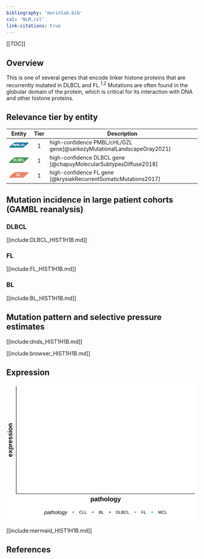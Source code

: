 ```yaml
---
bibliography: 'morinlab.bib'
csl: 'NLM.csl'
link-citations: true
---
```

[[_TOC_]]

## Overview
This is one of several genes that encode linker histone proteins that are recurrently mutated in DLBCL and FL.<sup>1,2</sup> Mutations are often found in the globular domain of the protein, which is critical for its interaction with DNA and other histone proteins. 


## Relevance tier by entity

|Entity|Tier|Description                           |
|:------:|:----:|--------------------------------------|
|![PMBL](images/icons/PMBL_tier1.png)|1|high-confidence PMBL/cHL/GZL gene[@sarkozyMutationalLandscapeGray2021]|
|![DLBCL](images/icons/DLBCL_tier1.png) |1   |high-confidence DLBCL gene            [@chapuyMolecularSubtypesDiffuse2018]|
|![FL](images/icons/FL_tier1.png)    |1   |high-confidence FL gene               [@krysiakRecurrentSomaticMutations2017]|

## Mutation incidence in large patient cohorts (GAMBL reanalysis)

### DLBCL
[[include:DLBCL_HIST1H1B.md]]

### FL
[[include:FL_HIST1H1B.md]]

### BL
[[include:BL_HIST1H1B.md]]

## Mutation pattern and selective pressure estimates

[[include:dnds_HIST1H1B.md]]

[[include:browser_HIST1H1B.md]]

## Expression
![](images/gene_expression/HIST1H1B_by_pathology.svg)
<!-- ORIGIN: krysiakRecurrentSomaticMutations2017b -->
<!-- PMBL: sarkozyMutationalLandscapeGray2021a -->
<!-- FL: krysiakRecurrentSomaticMutations2017b -->
<!-- DLBCL: chapuyMolecularSubtypesDiffuse2018b -->

[[include:mermaid_HIST1H1B.md]]

## References
